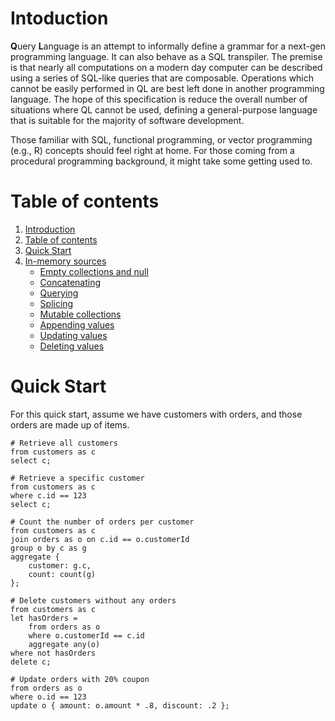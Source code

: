 # Intoduction
**Q**uery **L**anguage is an attempt to informally define a grammar for a next-gen programming language. It can also behave as a SQL transpiler. The premise is that nearly all computations on a modern day computer can be described using a series of SQL-like queries that are composable. Operations which cannot be easily performed in QL are best left done in another programming language. The hope of this specification is reduce the overall number of situations where QL cannot be used, defining a general-purpose language that is suitable for the majority of software development.

Those familiar with SQL, functional programming, or vector programming (e.g., R) concepts should feel right at home. For those coming from a procedural programming background, it might take some getting used to.

# Table of contents
1. [Introduction](#intoduction)
2. [Table of contents](#table-of-contents)
3. [Quick Start](#quick-start)
3. [In-memory sources](./in-memory-sources.md#in-memory-sources)
    * [Empty collections and null](./in-memory-sources.md#empty-collections-and-null)
    * [Concatenating](./in-memory-sources.md#concatenating)
    * [Querying](./in-memory-sources.md#querying)
    * [Splicing](./in-memory-sources.md#splicing) 
    * [Mutable collections](./in-memory-sources.md#mutable-collections)
    * [Appending values](./in-memory-sources.md#appending-values)
    * [Updating values](./in-memory-sources.md#updating-values)
    * [Deleting values](./in-memory-sources.md#deleting-values)

# Quick Start
For this quick start, assume we have customers with orders, and those orders are made up of items.

```
# Retrieve all customers
from customers as c
select c;
```

```
# Retrieve a specific customer
from customers as c
where c.id == 123
select c;
```

```
# Count the number of orders per customer
from customers as c
join orders as o on c.id == o.customerId
group o by c as g
aggregate {
    customer: g.c,
    count: count(g)
};
```

```
# Delete customers without any orders
from customers as c
let hasOrders =
    from orders as o
    where o.customerId == c.id
    aggregate any(o)
where not hasOrders
delete c;
```

```
# Update orders with 20% coupon
from orders as o
where o.id == 123
update o { amount: o.amount * .8, discount: .2 };
```